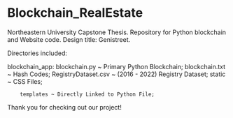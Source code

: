 # Blockchain_RealEstate

Northeastern University Capstone Thesis.
Repository for Python blockchain and Website code.
Design title: Genistreet.

Directories included:

blockchain_app:
    blockchain.py ~ Primary Python Blockchain;
    blockchain.txt ~ Hash Codes;
    RegistryDataset.csv ~ (2016 - 2022) Registry Dataset;
    static ~ CSS Files;
        
        templates ~ Directly Linked to Python File;

Thank you for checking out our project!
